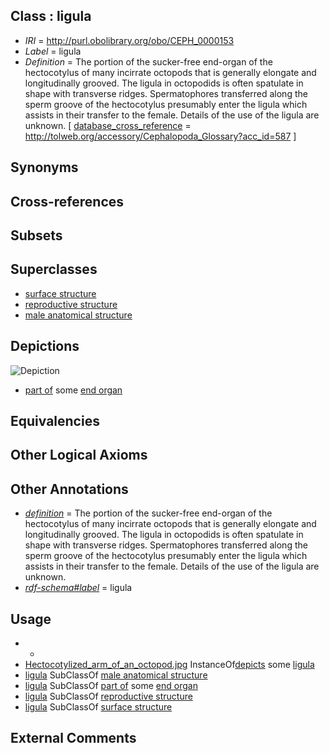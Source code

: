 
## Class : ligula

 * *IRI* = http://purl.obolibrary.org/obo/CEPH_0000153
 * *Label* = ligula
 * *Definition* = The portion of the sucker-free end-organ of the hectocotylus of many incirrate octopods that is generally elongate and longitudinally grooved. The ligula in octopodids is often spatulate in shape with transverse ridges. Spermatophores transferred along the sperm groove of the hectocotylus presumably enter the ligula which assists in their transfer to the female. Details of the use of the ligula are unknown. [ [database_cross_reference](../../ef/oboInOwl#hasDbXref.md) = http://tolweb.org/accessory/Cephalopoda_Glossary?acc_id=587 ]

## Synonyms


## Cross-references


## Subsets


## Superclasses

 * [surface structure](../../UBERON/02/UBERON_0003102.md)
 * [reproductive structure](../../UBERON/56/UBERON_0005156.md)
 * [male anatomical structure](../../UBERON/03/UBERON_0014403.md)

## Depictions

![Depiction](http://upload.wikimedia.org/wikipedia/commons/f/fb/Hectocotylized_arm_of_an_octopod.jpg)
 * [part of](../../BFO/50/BFO_0000050.md) some [end organ](../../CEPH/98/CEPH_0000098.md)

## Equivalencies


## Other Logical Axioms


## Other Annotations

 * *[definition](../../IAO/15/IAO_0000115.md)* = The portion of the sucker-free end-organ of the hectocotylus of many incirrate octopods that is generally elongate and longitudinally grooved. The ligula in octopodids is often spatulate in shape with transverse ridges. Spermatophores transferred along the sperm groove of the hectocotylus presumably enter the ligula which assists in their transfer to the female. Details of the use of the ligula are unknown.
 * *[rdf-schema#label](../../el/rdf-schema#label.md)* = ligula

## Usage

 * -
 * [Hectocotylized_arm_of_an_octopod.jpg](../../Hectocotylized/pg/Hectocotylized_arm_of_an_octopod.jpg.md) InstanceOf[depicts](../../ts/depicts.md) some [ligula](../../CEPH/53/CEPH_0000153.md)
 * [ligula](../../CEPH/53/CEPH_0000153.md) SubClassOf [male anatomical structure](../../UBERON/03/UBERON_0014403.md)
 * [ligula](../../CEPH/53/CEPH_0000153.md) SubClassOf [part of](../../BFO/50/BFO_0000050.md) some [end organ](../../CEPH/98/CEPH_0000098.md)
 * [ligula](../../CEPH/53/CEPH_0000153.md) SubClassOf [reproductive structure](../../UBERON/56/UBERON_0005156.md)
 * [ligula](../../CEPH/53/CEPH_0000153.md) SubClassOf [surface structure](../../UBERON/02/UBERON_0003102.md)

## External Comments


